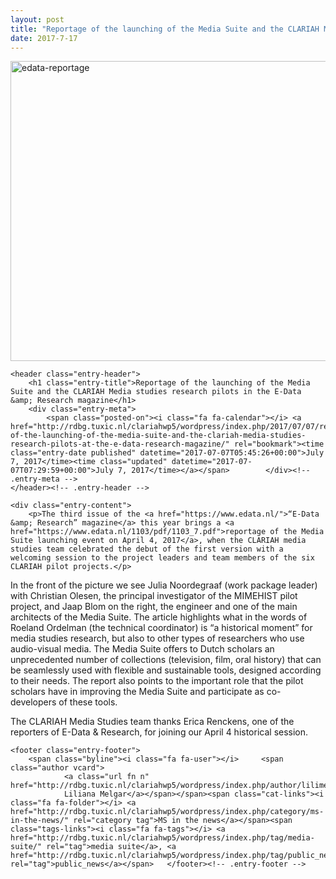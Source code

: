 ```yaml
---
layout: post
title: "Reportage of the launching of the Media Suite and the CLARIAH Media studies research pilots in the E-Data & Research magazine"
date: 2017-7-17
---
```


<article id="post-139" class="post-139 post type-post status-publish format-image has-post-thumbnail hentry category-ms-in-the-news tag-media-suite tag-public_news post_format-post-format-image">
		<div class="post-entry-media">
    	<a href="http://rdbg.tuxic.nl/clariahwp5/wordpress/index.php/2017/07/07/reportage-of-the-launching-of-the-media-suite-and-the-clariah-media-studies-research-pilots-at-the-e-data-research-magazine/" title="Reportage of the launching of the Media Suite and the CLARIAH Media studies research pilots in the E-Data &amp; Research magazine"><img width="655" height="480" src="http://rdbg.tuxic.nl/clariahwp5/wordpress/wp-content/uploads/2017/07/edata-reportage-655x480.jpeg" class="attachment-great-image-header size-great-image-header wp-post-image" alt="edata-reportage" srcset="http://rdbg.tuxic.nl/clariahwp5/wordpress/wp-content/uploads/2017/07/edata-reportage-655x480.jpeg 655w, http://rdbg.tuxic.nl/clariahwp5/wordpress/wp-content/uploads/2017/07/edata-reportage-300x220.jpeg 300w, http://rdbg.tuxic.nl/clariahwp5/wordpress/wp-content/uploads/2017/07/edata-reportage-768x563.jpeg 768w, http://rdbg.tuxic.nl/clariahwp5/wordpress/wp-content/uploads/2017/07/edata-reportage-1024x751.jpeg 1024w" sizes="(max-width: 655px) 100vw, 655px"></a>
    </div>


	<header class="entry-header">
		<h1 class="entry-title">Reportage of the launching of the Media Suite and the CLARIAH Media studies research pilots in the E-Data &amp; Research magazine</h1>
		<div class="entry-meta">
			<span class="posted-on"><i class="fa fa-calendar"></i> <a href="http://rdbg.tuxic.nl/clariahwp5/wordpress/index.php/2017/07/07/reportage-of-the-launching-of-the-media-suite-and-the-clariah-media-studies-research-pilots-at-the-e-data-research-magazine/" rel="bookmark"><time class="entry-date published" datetime="2017-07-07T05:45:26+00:00">July 7, 2017</time><time class="updated" datetime="2017-07-07T07:29:59+00:00">July 7, 2017</time></a></span>		</div><!-- .entry-meta -->
	</header><!-- .entry-header -->

	<div class="entry-content">
		<p>The third issue of the <a href="https://www.edata.nl/">“E-Data &amp; Research” magazine</a> this year brings a <a href="https://www.edata.nl/1103/pdf/1103_7.pdf">reportage of the Media Suite launching event on April 4, 2017</a>, when the CLARIAH media studies team celebrated the debut of the first version with a welcoming session to the project leaders and team members of the six CLARIAH pilot projects.</p>
<p>In the front of the picture we see Julia Noordegraaf (work package leader) with Christian Olesen, the principal investigator of the MIMEHIST pilot project, and Jaap Blom on the right, the engineer and one of the main architects of the Media Suite. The article highlights what in the words of Roeland Ordelman (the technical coordinator) is “a historical moment” for media studies research, but also to other types of researchers who use audio-visual media. The Media Suite offers to Dutch scholars an unprecedented number of collections (television, film, oral history) that can be seamlessly used with flexible and sustainable tools, designed according to their needs. The report also points to the important role that the pilot scholars have in improving the Media Suite and participate as co-developers of these tools.</p>
<p>The CLARIAH Media Studies team thanks Erica Renckens, one of the reporters of E-Data &amp; Research, for joining our April 4 historical session.</p>
			</div><!-- .entry-content -->

	<footer class="entry-footer">
		<span class="byline"><i class="fa fa-user"></i> 	<span class="author vcard">
				<a class="url fn n" href="http://rdbg.tuxic.nl/clariahwp5/wordpress/index.php/author/lilimelgar/">
				Liliana Melgar</a></span></span><span class="cat-links"><i class="fa fa-folder"></i> <a href="http://rdbg.tuxic.nl/clariahwp5/wordpress/index.php/category/ms-in-the-news/" rel="category tag">MS in the news</a></span><span class="tags-links"><i class="fa fa-tags"></i> <a href="http://rdbg.tuxic.nl/clariahwp5/wordpress/index.php/tag/media-suite/" rel="tag">media suite</a>, <a href="http://rdbg.tuxic.nl/clariahwp5/wordpress/index.php/tag/public_news/" rel="tag">public_news</a></span>	</footer><!-- .entry-footer -->
</article>